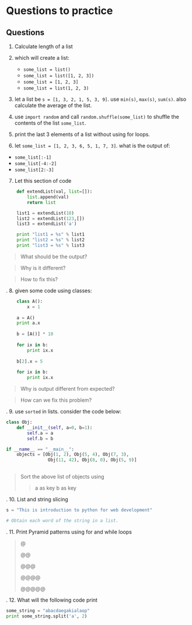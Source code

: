 # Questions to practice

## Questions

1. Calculate length of a list

2. which will create a list:
    - `some_list = list()`
    - `some_list = list([1, 2, 3])`
    - `some_list = [1, 2, 3]`
    - `some_list = list(1, 2, 3)`

3. let a list be `s = [1, 3, 2, 1, 5, 3, 9]`. use `min(s)`, `max(s)`, `sum(s)`.
    also calculate the average of the list.

4. use `import random` and call `random.shuffle(some_list)` to shuffle the contents of the list `some_list`.

5. print the last 3 elements of a list without using for loops.

6. let `some_list = [1, 2, 3, 6, 5, 1, 7, 3]`. what is the output of:
 - `some_list[:-1]`
 - `some_list[-4:-2]`
 - `some_list[2:-3]`

7. Let this section of code
```python
    def extendList(val, list=[]):
    	list.append(val)
    	return list

	list1 = extendList(10)
	list2 = extendList(123,[])
	list3 = extendList('a')

	print "list1 = %s" % list1
	print "list2 = %s" % list2
	print "list3 = %s" % list3
```
> What should be the output?

> Why is it different?

> How to fix this?

. 
8. given some code using classes:
```python
    class A():
        x = 1
    
    a = A()
    print a.x
    
    b = [A()] * 10
    
    for ix in b:
        print ix.x
    
    b[2].x = 5
    
    for ix in b:
        print ix.x
```

> Why is output different from expected? 

> How can we fix this problem?

.
9. use `sorted` in lists. consider the code below:
```python
class Obj:
	def __init__(self, a=0, b=1):
		self.a = a
		self.b = b

if __name__ == "__main__":
	objects = [Obj(1, 2), Obj(5, 4), Obj(7, 3),
				Obj(11, 42), Obj(8, 0), Obj(5, 9)]
	
``` 
> Sort the above list of objects using
>> a as key
>> b as key

.
10. List and string slicing	
```python
s = "This is introduction to python for web development"

# Obtain each word of the string in a list.
```
.
11. Print Pyramid patterns using for and while loops
> @
> 
> @@
> 
> @@@
> 
> @@@@
> 
> @@@@@

.
12. What will the following code print
```python
some_string = "abacdaegakialaop"
print some_string.split('a', 2)
```
